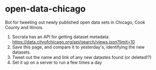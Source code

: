 # open-data-chicago
Bot for tweeting out newly published open data sets in Chicago, Cook County and Illinois.


1. Socrata has an API for getting dataset metadata: https://data.cityofchicago.org/api/search/views.json?limit=10
2. Save this page, and compare it to yesterday's, identifying the new datasets.
3. Tweet out the name and link of any new datastes found (or deleted!?)
4. Set it up on a server to run a few times a day
